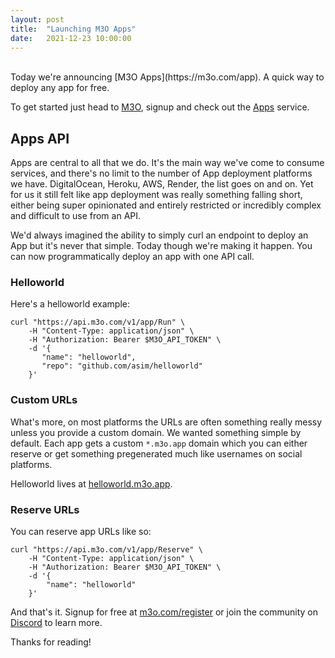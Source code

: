 ```yaml
---
layout: post
title:  "Launching M3O Apps"
date:   2021-12-23 10:00:00
---
```

<br>
Today we're announcing [M3O Apps](https://m3o.com/app). A quick way to deploy any app for free.

To get started just head to [M3O](https://m3o.com), signup and check out the [Apps](https://m3o.com/app) service.

## Apps API

Apps are central to all that we do. It's the main way we've come to consume services, and there's no limit to the number 
of App deployment platforms we have. DigitalOcean, Heroku, AWS, Render, the list goes on and on. Yet for us it still 
felt like app deployment was really something falling short, either being super opinionated and entirely restricted 
or incredibly complex and difficult to use from an API.

We'd always imagined the ability to simply curl an endpoint to deploy an App but it's never that simple. Today though 
we're making it happen. You can now programmatically deploy an app with one API call.

### Helloworld

Here's a helloworld example:

```
curl "https://api.m3o.com/v1/app/Run" \
    -H "Content-Type: application/json" \
    -H "Authorization: Bearer $M3O_API_TOKEN" \
    -d '{
       "name": "helloworld",
       "repo": "github.com/asim/helloworld"
    }'
```
### Custom URLs

What's more, on most platforms the URLs are often something really messy unless you provide a custom domain. We wanted
something simple by default. Each app gets a custom `*.m3o.app` domain which you can either reserve or get something 
pregenerated much like usernames on social platforms.

Helloworld lives at [helloworld.m3o.app](https://helloworld.m3o.app).

### Reserve URLs


You can reserve app URLs like so:

```
curl "https://api.m3o.com/v1/app/Reserve" \
    -H "Content-Type: application/json" \
    -H "Authorization: Bearer $M3O_API_TOKEN" \
    -d '{
        "name": "helloworld"
    }'
```

And that's it. Signup for free at [m3o.com/register](https://m3o.com/register) or join the community on [Discord](https://discord.gg/TBR9bRjd6Z0) to learn more.

Thanks for reading!
